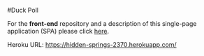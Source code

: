 #Duck Poll

For the **front-end** repository and a description of this single-page application (SPA) please click [here](https://github.com/TeamSurvey/survey-front-end).

Heroku URL: https://hidden-springs-2370.herokuapp.com/
